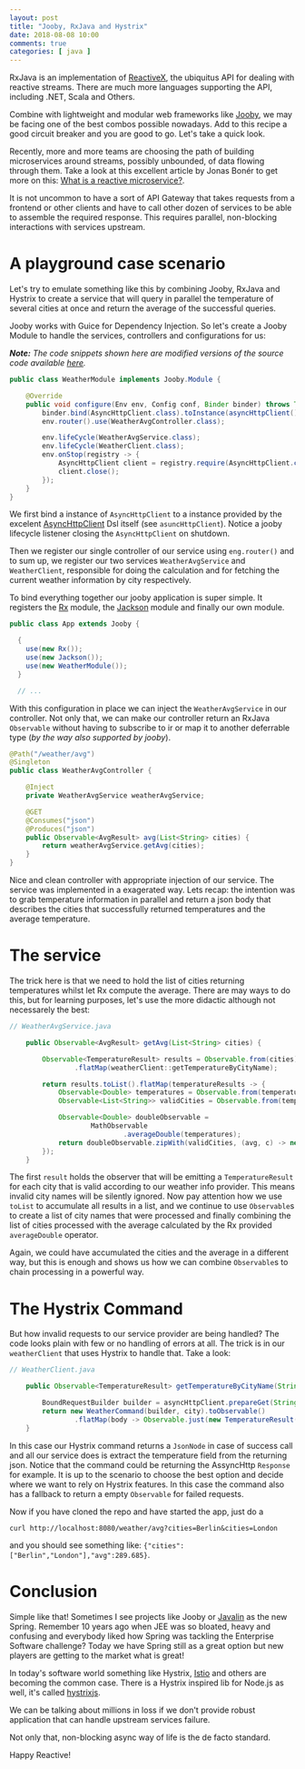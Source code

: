 ```yaml
---
layout: post
title: "Jooby, RxJava and Hystrix"
date: 2018-08-08 10:00
comments: true
categories: [ java ]
---
```


RxJava is an implementation of [ReactiveX](http://reactivex.io/), the ubiquitus API for dealing with reactive streams. There are much more languages supporting the API, including .NET, Scala and Others.

Combine with lightweight and modular web frameworks  like [Jooby](https://jooby.org/), we may be facing one of the best combos possible nowadays. Add to this recipe a good circuit breaker and you are good to go. Let's take a quick look.

<!--more-->

Recently, more and more teams are choosing the path of building microservices around streams, possibly unbounded, of data flowing through them. Take a look at this excellent article by Jonas Bonér to get more on this: [What is a reactive microservice?](https://www.oreilly.com/ideas/what-is-a-reactive-microservice).

It is not uncommon to have a sort of API Gateway that takes requests from a frontend or other clients and have to call other dozen of services to be able to assemble the required response. This requires parallel, non-blocking interactions with services upstream.

# A playground case scenario

Let's try to emulate something like this by combining Jooby, RxJava and Hystrix to create a service that will query in parallel the temperature of several cities at once and return the average of the successful queries.

Jooby works with Guice for Dependency Injection. So let's create a Jooby Module to handle the services, controllers and configurations for us:

***Note:** The code snippets shown here are modified versions of the source code available [here](https://github.com/paulosuzart/rx-jooby-weather).*

```java
public class WeatherModule implements Jooby.Module {

    @Override
    public void configure(Env env, Config conf, Binder binder) throws Throwable {
        binder.bind(AsyncHttpClient.class).toInstance(asyncHttpClient());
        env.router().use(WeatherAvgController.class);

        env.lifeCycle(WeatherAvgService.class);
        env.lifeCycle(WeatherClient.class);
        env.onStop(registry -> {
            AsyncHttpClient client = registry.require(AsyncHttpClient.class);
            client.close();
        });
    }
}
```

We first bind a instance of `AsyncHttpClient` to a instance provided by the excelent [AsyncHttpClient](https://github.com/AsyncHttpClient/async-http-client) Dsl itself (see `asuncHttpClient`). Notice a jooby lifecycle listener closing the `AsyncHttpClient` on shutdown.

Then we register our single controller of our service using `eng.router()` and to sum up, we register our two services `WeatherAvgService` and `WeatherClient`, responsible for doing the calculation and for fetching the current weather information by city respectively.

To bind everything together our jooby application is super simple. It registers the [Rx](https://jooby.org/doc/rxjava/) module, the [Jackson](https://jooby.org/doc/jackson/) module and finally our own module.

```java
public class App extends Jooby {

  {
    use(new Rx());
    use(new Jackson());
    use(new WeatherModule());
  }

  // ... 
```

With this configuration in place we can inject the `WeatherAvgService` in our controller. Not only that, we can make our controller return an RxJava `Observable` without having to subscribe to ir or map it to another deferrable type (*by the way also supported by jooby*).

```java
@Path("/weather/avg")
@Singleton
public class WeatherAvgController {

    @Inject
    private WeatherAvgService weatherAvgService;

    @GET
    @Consumes("json")
    @Produces("json")
    public Observable<AvgResult> avg(List<String> cities) {
        return weatherAvgService.getAvg(cities);
    }
}
```

Nice and clean controller with appropriate injection of our service. The service was implemented in a exagerated way. Lets recap: the intention was to grab temperature information in parallel and return a json body that describes the cities that successfully returned temperatures and the average temperature.

# The service

The trick here is that we need to hold the list of cities returning temperatures whilst let Rx compute the average. There are may ways to do this, but for learning purposes, let's use the more didactic although not necessarely the best:

```java
// WeatherAvgService.java

    public Observable<AvgResult> getAvg(List<String> cities) {

        Observable<TemperatureResult> results = Observable.from(cities)
                .flatMap(weatherClient::getTemperatureByCityName);

        return results.toList().flatMap(temperatureResults -> {
            Observable<Double> temperatures = Observable.from(temperatureResults).map(TemperatureResult::getTemperature);
            Observable<List<String>> validCities = Observable.from(temperatureResults).map(TemperatureResult::getCity).toList();

            Observable<Double> doubleObservable =
                    MathObservable
                            .averageDouble(temperatures);
            return doubleObservable.zipWith(validCities, (avg, c) -> new AvgResult(c, avg));
        });
    }
```

The first `result` holds the observer that will be emitting a `TemperatureResult` for each city that is valid according to our weather info provider. This means invalid city names will be silently ignored. Now pay attention how we use `toList` to accumulate all results in a list, and we continue to use `Observable`s to create a list of city names that were processed and finally combining the list of cities processed with the average calculated by the Rx provided `averageDouble` operator.

Again, we could have accumulated the cities and the average in a different way, but this is enough and shows us how we can combine `Observable`s to chain processing in a powerful way.

# The Hystrix Command

But how invalid requests to our service provider are being handled? The code looks plain with few or no handling of errors at all. The trick is in our `weatherClient` that uses Hystrix to handle that. Take a look:

```java
// WeatherClient.java

    public Observable<TemperatureResult> getTemperatureByCityName(String city) {

        BoundRequestBuilder builder = asyncHttpClient.prepareGet(String.format(byNameTemplate, city, this.apiKey));
        return new WeatherCommand(builder, city).toObservable()
                .flatMap(body -> Observable.just(new TemperatureResult(city, body.get("main").get("temp").asDouble())));
    }
```

In this case our Hystrix command returns a `JsonNode` in case of success call and all our service does is extract the temperature field from the returning json. Notice that the command could be returning the AssyncHttp `Response` for example. It is up to the scenario to choose the best option and decide where we want to rely on Hystrix features. In this case the command also has a fallback to return a empty `Observable`  for failed requests.

Now if you have cloned the repo and have started the app, just do a 

```
curl http://localhost:8080/weather/avg?cities=Berlin&cities=London
``` 

and you should see something like: `{"cities":["Berlin","London"],"avg":289.685}`.

# Conclusion

Simple like that! Sometimes I see projects like Jooby or [Javalin](https://javalin.io/) as the new Spring. Remember 10 years ago when JEE was so bloated, heavy and confusing and everybody liked how Spring was tackling the Enterprise Software challenge? Today we have Spring still as a great option but new players are getting to the market what is great!

In today's software world something like Hystrix, [Istio](https://istio.io/) and others are becoming the common case. There is a Hystrix inspired lib for Node.js as well, it's called [hystrixjs](https://www.npmjs.com/package/hystrixjs).

We can be talking about millions in loss if we don't provide robust application that can handle upstream services failure.

Not only that, non-blocking async way of life is the de facto standard.

Happy Reactive!